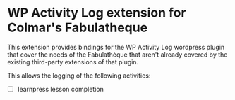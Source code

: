 # WP Activity Log extension for Colmar's Fabulatheque

This extension provides bindings for the WP Activity Log wordpress plugin that
cover the needs of the Fabulathèque that aren't already covered by the existing
third-party extensions of that plugin.

This allows the logging of the following activities:

- [ ] learnpress lesson completion
